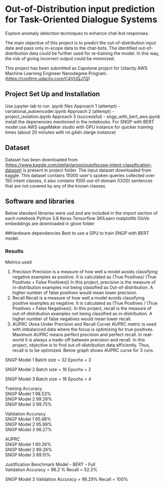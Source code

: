 # Out-of-Distribution input prediction for Task-Oriented Dialogue Systems
Explore anomaly detection techniques to enhance chat-bot responses.

The main objective of this project is to predict the out-of-distribution input data and pass only in-scope data to the chat-bots. The identified out-of- distribution data could be further used for re-training the model. In this way, the risk of giving incorrect output could be minimized.

This project has been submitted as Capstone project for Udacity AWS Machine Learning Engineer Nanodegree Program. 
(https://confirm.udacity.com/C4VUQJ7Q)

## Project Set Up and Installation
Use jupyter-lab to run .ipynb files
    Approach 1 (attempt) - variational_autoencoder.ipynb
    Approach 2 (attempt) - project_isolation.ipynb
    Approach 3 (successful) - sngp_with_bert_aws.ipynb
install the depenencies mentioned in the notebooks.
For SNGP with BERT model use AWS sageMaker studio with GPU instance for quicker training times (about 20 minutes with ml.g4dn.xlarge instance)

## Dataset
Dataset has been downloaded from (https://www.kaggle.com/stefanlarson/outofscope-intent-classification-dataset) is present in project folder.
The input dataset downloaded from kaggle. This dataset contains 15000 user's spoken queries collected over 150 intent classes, it also contains 1000 out-of-domain (OOD) sentences that are not covered by any of the known classes.



## Software and libraries
Below standard libraries were usd and are included in the import section of each notebook
Python 3.8
Keras
Tensorflow
SKlLearn
matplotlib
GloVe embeddings are downloaded in glove folder

##Hardware dependencies
Best to use a GPU to train SNGP with BERT model.


### Results
Metrics used
1. Precision
Precision is a measure of how well a model avoids classifying negative examples as positive. It is calculated as (True Positives/ (True Positives + False Positives))
In this project, precision is the measure of in-distribution examples not being classified as Out-of-distribution. A higher number of false positives would mean lower precision.
2. Recall
Recall is a measure of how well a model avoids classifying positive examples as negative. It is calculated as (True Positives / (True Positives + False Negatives)).
In this project, recall is the measure of out-of-distribution examples not being classified as in-distribution. A higher number of false negatives would mean lower recall.
3. AUPRC (Area Under Precision and Recall Curve)
AUPRC metric is used with imbalanced data where the focus is optimizing for true positives. Maximum AUPRC means perfect precision and perfect recall. In real-world it is always a trade-off between precision and recall.
In this project, objective is to find out-of-distribution data efficiently.  Thus, recall is to be optimized.
Below graph shows AUPRC curve for 3 runs.

SNGP Model 1
Batch size = 32
Epochs = 3   
 
SNGP Model 2
Batch size = 16
Epochs = 2  
  
SNGP Model 3
Batch size = 16
Epochs = 4

Training Accuracy    
SNGP Model 1 98.53%    
SNGP Model 2 99.39%    
SNGP Model 3 99.75%

Validation Accuracy    
SNGP Model 1 95.98%    
SNGP Model 2 95.98%    
SNGP Model 3 96.27%

AUPRC    
SNGP Model 1 90.26%    
SNGP Model 2 89.26%    
SNGP Model 3 89.15%

Justification
Benchmark Model - BERT – Full     
Validation Accuracy = 96.2 %
Recall = 52.3%

SNGP Model 3
Validation Accuracy = 96.29%
Recall = 100%
